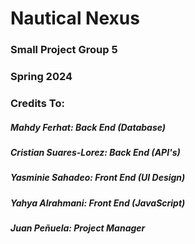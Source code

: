 # Nautical Nexus
### Small Project Group 5
### Spring 2024

### Credits To:
##### Mahdy Ferhat: Back End (Database)

##### Cristian Suares-Lorez: Back End (API's)

##### Yasminie Sahadeo: Front End (UI Design)

##### Yahya Alrahmani: Front End (JavaScript)

##### Juan Peñuela: Project Manager
